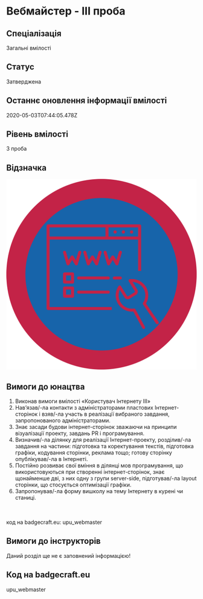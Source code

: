 # Вебмайстер - ІІІ проба

## Спеціалізація

Загальні вмілості

## Статус

Затверджена

## Останнє оновлення інформації вмілості

2020-05-03T07:44:05.478Z

## Рівень вмілості

3 проба

## Відзначка

![Відзначка](../images/Vebmaister_III/__________.jpg)

## Вимоги до юнацтва

<ol>
 <li>Виконав вимоги вмілості «Користувач
     Інтернету ІІІ» </li>
 <li>Нав’язав/-ла контакти з адміністраторами пластових Інтернет-сторінок і
     взяв/-ла участь в реалізації вибраного завдання, запропонованого адміністраторами.
     </li>
 <li>Знає засади будови інтернет-сторінок зважаючи
     на принципи візуалізації проекту, завдань PR i
     програмування. </li>
 <li>Визначив/-ла ділянку для реалізації
     Інтернет-проекту, розділив/-ла завдання на частини: підготовка та
     коректування текстів, підготовка графіки, кодування сторінки, реклама тощо;
     готову сторінку опублікував/-ла в Інтернеті. </li>
 <li>Постійно розвиває свої вміння в ділянці мов
     програмування, що використовуються при створенні інтернет-сторінок, знає
     щонайменше дві, з них одну з групи server-side,
     підготував/-ла layout сторінки,
     що стосується оптимізації графіки.</li>
 <li>Запропонував/-ла форму вишколу на тему Інтернету в курені
     чи станиці.</li>
</ol><br><br>код на badgecraft.eu: upu_webmaster<br>

## Вимоги до інструкторів

Даний розділ ще не є заповнений інформацією!

## Код на badgecraft.eu

upu_webmaster